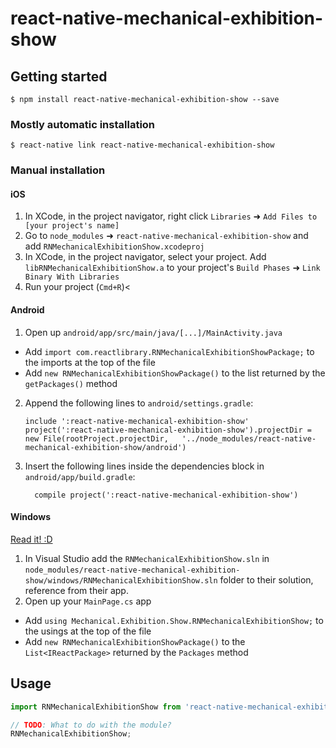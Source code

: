 
# react-native-mechanical-exhibition-show

## Getting started

`$ npm install react-native-mechanical-exhibition-show --save`

### Mostly automatic installation

`$ react-native link react-native-mechanical-exhibition-show`

### Manual installation


#### iOS

1. In XCode, in the project navigator, right click `Libraries` ➜ `Add Files to [your project's name]`
2. Go to `node_modules` ➜ `react-native-mechanical-exhibition-show` and add `RNMechanicalExhibitionShow.xcodeproj`
3. In XCode, in the project navigator, select your project. Add `libRNMechanicalExhibitionShow.a` to your project's `Build Phases` ➜ `Link Binary With Libraries`
4. Run your project (`Cmd+R`)<

#### Android

1. Open up `android/app/src/main/java/[...]/MainActivity.java`
  - Add `import com.reactlibrary.RNMechanicalExhibitionShowPackage;` to the imports at the top of the file
  - Add `new RNMechanicalExhibitionShowPackage()` to the list returned by the `getPackages()` method
2. Append the following lines to `android/settings.gradle`:
  	```
  	include ':react-native-mechanical-exhibition-show'
  	project(':react-native-mechanical-exhibition-show').projectDir = new File(rootProject.projectDir, 	'../node_modules/react-native-mechanical-exhibition-show/android')
  	```
3. Insert the following lines inside the dependencies block in `android/app/build.gradle`:
  	```
      compile project(':react-native-mechanical-exhibition-show')
  	```

#### Windows
[Read it! :D](https://github.com/ReactWindows/react-native)

1. In Visual Studio add the `RNMechanicalExhibitionShow.sln` in `node_modules/react-native-mechanical-exhibition-show/windows/RNMechanicalExhibitionShow.sln` folder to their solution, reference from their app.
2. Open up your `MainPage.cs` app
  - Add `using Mechanical.Exhibition.Show.RNMechanicalExhibitionShow;` to the usings at the top of the file
  - Add `new RNMechanicalExhibitionShowPackage()` to the `List<IReactPackage>` returned by the `Packages` method


## Usage
```javascript
import RNMechanicalExhibitionShow from 'react-native-mechanical-exhibition-show';

// TODO: What to do with the module?
RNMechanicalExhibitionShow;
```
  